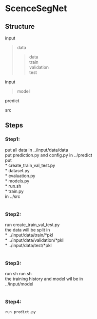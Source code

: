 # ScenceSegNet

## Structure <br>
input <br>
 > data <br>
 >> data <br>
 >> train <br>
 >> validation <br>
 >> test <br>

input<br>
 > model<br>

predict<br>

src<br>


## Steps <br>
  ### Step1:<br> 
   put all data in  ../input/data/data <br>
   put prediction.py and config.py in ../predict<br>
   put<br> 
    * create_train_val_test.py<br>
    * dataset.py<br>
    * evaluation.py<br>
    * models.py<br>
    * run.sh<br>
    * train.py<br>
   in ../src<br>
 <br> 
 ### Step2:<br>
  run create_train_val_test.py<br>
  the data will be split in <br>
    * ../input/data/train/*pkl<br>
    * ../input/data/validation/*pkl<br>
    * ../input/data/test/*pkl<br>
 <br>
 ### Step3:<br>
   run sh run.sh<br>
   the training history and model wil be in<br>
    ../input/model<br>
 <br>   
 ### Step4:<br>
    run predict.py
    
